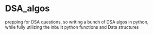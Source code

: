 # DSA_algos
prepping for DSA questions, so writing a bunch of DSA algos in python, while fully utilizing the inbuilt python functions and Data structures
